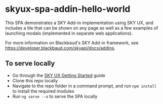 # skyux-spa-addin-hello-world

This SPA demonstrates a SKY Add-in implementation using SKY UX, and includes a tile that can be shown on any page as well as a few examples
of launching modals (implemented in separate web applications).

For more information on Blackbaud's SKY Add-in framework, see https://developer.blackbaud.com/skyapi/docs/addins.

## To serve locally

- Go through the <a href="https://developer.blackbaud.com/skyux/learn/get-started" target="_blank">SKY UX Getting Started</a> guide
- Clone this repo locally
- Navigate to the repo folder in a command prompt, and run `npm install` to install the required modules
- Run `ng serve --o` to serve the SPA locally
